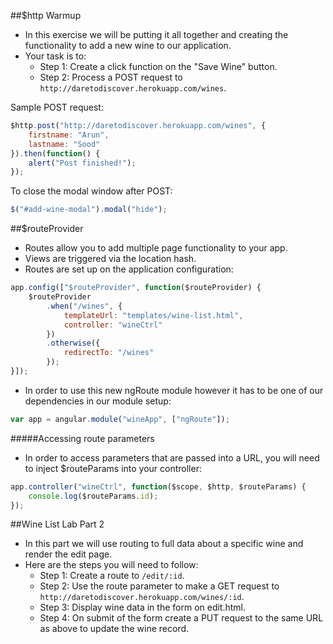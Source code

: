 ##$http Warmup
- In this exercise we will be putting it all together and creating the functionality to add a new wine to our application.
- Your task is to:
	- Step 1: Create a click function on the "Save Wine" button.
	- Step 2: Process a POST request to `http://daretodiscover.herokuapp.com/wines`.

Sample POST request:

```javascript
$http.post("http://daretodiscover.herokuapp.com/wines", {
	firstname: "Arun",
	lastname: "Sood"
}).then(function() {
	alert("Post finished!");
});
```

To close the modal window after POST:

```javascript
$("#add-wine-modal").modal("hide");
```

##$routeProvider
- Routes allow you to add multiple page functionality to your app.
- Views are triggered via the location hash.
- Routes are set up on the application configuration:

```javascript
app.config(["$routeProvider", function($routeProvider) {
	$routeProvider
		.when("/wines", {
			templateUrl: "templates/wine-list.html",
			controller: "wineCtrl"
		})
		.otherwise({
			redirectTo: "/wines"
		});
}]);
```

- In order to use this new ngRoute module however it has to be one of our dependencies in our module setup:

```javascript
var app = angular.module("wineApp", ["ngRoute"]);
```

#####Accessing route parameters

- In order to access parameters that are passed into a URL, you will need to inject $routeParams into your controller:

```javascript
app.controller("wineCtrl", function($scope, $http, $routeParams) {
	console.log($routeParams.id);
});
```

##Wine List Lab Part 2
- In this part we will use routing to full data about a specific wine and render the edit page.
- Here are the steps you will need to follow:
	- Step 1: Create a route to `/edit/:id`.
	- Step 2: Use the route parameter to make a GET request to `http://daretodiscover.herokuapp.com/wines/:id`.
	- Step 3: Display wine data in the form on edit.html.
	- Step 4: On submit of the form create a PUT request to the same URL as above to update the wine record.